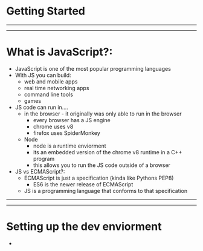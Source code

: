 # Getting Started
***
***
# What is JavaScript?:
* JavaScript is one of the most popular programming languages
* With JS you can build:
    * web and mobile apps
    * real time networking apps
    * command line tools
    * games
* JS code can run in....
  * in the browser - it originally was only able to run in the browser
    * every browser has a JS engine
    * chrome uses v8
    * firefox uses SpiderMonkey
  * Node
    * node is a runtime enviorment
    * its an embedded version of the chrome v8 runtime in a C++ program
    * this allows you to run the JS code outside of a browser
* JS vs ECMAScript?:
  * ECMAScript is just a specification (kinda like Pythons PEP8)
    * ES6 is the newer release of ECMAScript
  * JS is a programming language that conforms to that specification

***
***
# Setting up the dev enviorment
* 